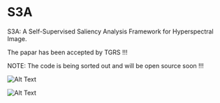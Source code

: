 # S3A
S3A: A Self-Supervised Saliency Analysis Framework for Hyperspectral Image.

The papar has been accepted by TGRS !!!
 
NOTE: The code is being sorted out and will be open source soon !!!

![Alt Text](IP.gif)

![Alt Text](PU.gif)
